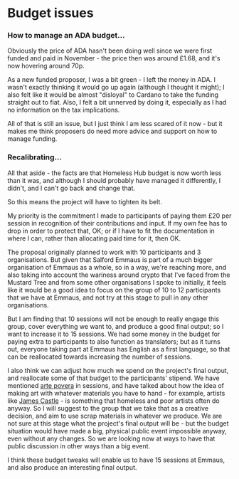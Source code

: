 # Budget issues

### How to manage an ADA budget...

Obviously the price of ADA hasn't been doing well since we were first funded and paid in November - the price then was around £1.68, and it's now hovering around 70p.

As a new funded proposer, I was a bit green - I left the money in ADA. I wasn't exactly thinking it would go up again (although I thought it might); I also felt like it would be almost "disloyal" to Cardano to take the funding straight out to fiat. Also, I felt a bit unnerved by doing it, especially as I had no information on the tax implications.&#x20;

All of that is still an issue, but I just think I am less scared of it now - but it makes me think proposers do need more advice and support on how to manage funding.

### Recalibrating...

All that aside - the facts are that Homeless Hub budget is now worth less than it was, and although I should probably have managed it differently, I didn't, and I can't go back and change that.

So this means the project will have to tighten its belt.

My priority is the commitment I made to participants of paying them £20 per session in recognition of their contributions and input. If my own fee has to drop in order to protect that, OK; or if I have to fit the documentation in where I can, rather than allocating paid time for it, then OK.

The proposal originally planned to work with 10 participants and 3 organisations. But given that Salford Emmaus is part of a much bigger organisation of Emmaus as a whole, so in a way, we're reaching more, and also taking into account the wariness around crypto that I've faced from the Mustard Tree and from some other organisations I spoke to initially, it feels like it would be a good idea to focus on the group of 10 to 12 participants that we have at Emmaus, and not try at this stage to pull in any other organisations.&#x20;

But I am finding that 10 sessions will not be enough to really engage this group, cover everything we want to, and produce a good final output; so I want to increase it to 15 sessions. We had some money in the budget for paying extra to participants to also function as translators; but as it turns out, everyone taking part at Emmaus has English as a first language, so that can be reallocated towards increasing the number of sessions.

I also think we can adjust how much we spend on the project's final output, and reallocate some of that budget to the participants' stipend. We have mentioned [arte povera](https://en.wikipedia.org/wiki/Arte\_Povera) in sessions, and have talked about how the idea of making art with whatever materials you have to hand - for example, artists like [James Castle](https://jamescastle.com/) - is something that homeless and poor artists often do anyway. So I will suggest to the group that we take that as a creative decision, and aim to use scrap materials in whatever we produce. We are not sure at this stage what the project's final output will be - but the budget situation would have made a big, physical public event impossible anyway, even without any changes. So we are looking now at ways to have that public discussion in other ways than a big event.

I think these budget tweaks will enable us to have 15 sessions at Emmaus, and also produce an interesting final output.



